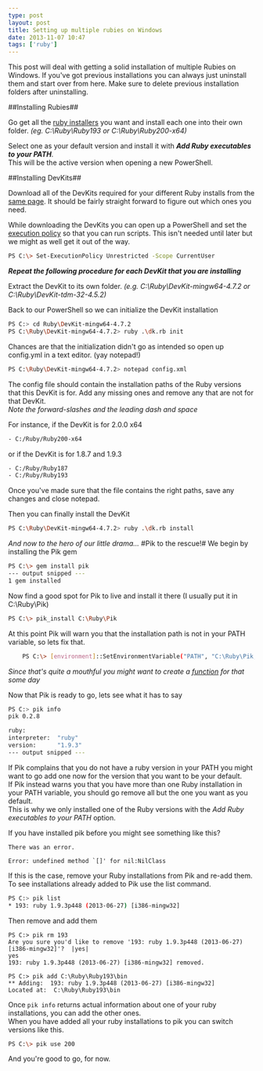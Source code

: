 ```yaml
---
type: post
layout: post
title: Setting up multiple rubies on Windows
date: 2013-11-07 10:47
tags: ['ruby']
---
```


This post will deal with getting a solid installation of multiple Rubies on Windows. If you've got previous installations you can always just uninstall them and start over from here. Make sure to delete previous installation folders after uninstalling.<!-- read more -->

##Installing Rubies##

Go get all the [ruby installers](http://rubyinstaller.org/downloads/) you want and install each one into their own folder. _(eg. C:\Ruby\Ruby193 or C:\Ruby\Ruby200-x64)_

Select one as your default version and install it with _**Add Ruby executables to your PATH**_.  
This will be the active version when opening a new PowerShell.

##Installing DevKits##

Download all of the DevKits required for your different Ruby installs from the [same page](http://rubyinstaller.org/downloads/). It should be fairly straight forward to figure out which ones you need.

While downloading the DevKits you can open up a PowerShell and set the [execution policy](http://technet.microsoft.com/library/hh847748.aspx) so that you can run scripts. This isn't needed until later but we might as well get it out of the way.

``` bash
PS C:\> Set-ExecutionPolicy Unrestricted -Scope CurrentUser
```

_**Repeat the following procedure for each DevKit that you are installing**_

Extract the DevKit to its own folder. _(e.g. C:\Ruby\DevKit-mingw64-4.7.2 or C:\Ruby\DevKit-tdm-32-4.5.2\)_

Back to our PowerShell so we can initialize the DevKit installation

``` bash
PS C:> cd Ruby\DevKit-mingw64-4.7.2
PS C:\Ruby\DevKit-mingw64-4.7.2> ruby .\dk.rb init  
```

Chances are that the initialization didn't go as intended so open up config.yml in a text editor. (yay notepad!)

``` bash
PS C:\Ruby\DevKit-mingw64-4.7.2> notepad config.xml
```

The config file should contain the installation paths of the Ruby versions that this DevKit is for. Add any missing ones and remove any that are not for that DevKit.  
_Note the forward-slashes and the leading dash and space_

For instance, if the DevKit is for 2.0.0 x64

``` bash
- C:/Ruby/Ruby200-x64
```

or if the DevKit is for 1.8.7 and 1.9.3

``` bash
- C:/Ruby/Ruby187
- C:/Ruby/Ruby193
```

Once you've made sure that the file contains the right paths, save any changes and close notepad.

Then you can finally install the DevKit

``` bash
PS C:\Ruby\DevKit-mingw64-4.7.2> ruby .\dk.rb install
```

_And now to the hero of our little drama..._
#Pik to the rescue!#
We begin by installing the Pik gem

``` bash
PS C:\> gem install pik
--- output snipped ---
1 gem installed
```

Now find a good spot for Pik to live and install it there (I usually put it in C:\Ruby\Pik)

``` bash
PS C:\> pik_install C:\Ruby\Pik
```

At this point Pik will warn you that the installation path is not in your PATH variable, so lets fix that.

``` bash
    PS C:\> [environment]::SetEnvironmentVariable("PATH", "C:\Ruby\Pik;" + [environment]::GetEnvironmentVariable("PATH", "Machine"), "Machine")
```

_Since that's quite a mouthful you might want to create a [function](/posts/hardest-way-to-set-a-path/) for that some day_

Now that Pik is ready to go, lets see what it has to say

``` bash
PS C:> pik info
pik 0.2.8

ruby:
interpreter:  "ruby"
version:      "1.9.3"
--- output snipped ---
```

If Pik complains that you do not have a ruby version in your PATH you might want to go add one now for the version that you want to be your default.  
If Pik instead warns you that you have more than one Ruby installation in your PATH variable, you should go remove all but the one you want as you default.  
This is why we only installed one of the Ruby versions with the _Add Ruby executables to your PATH_ option.

If you have installed pik before you might see something like this?

<code>There was an error.  
Error: undefined method `[]' for nil:NilClass</code>

If this is the case, remove your Ruby installations from Pik and re-add them. To see installations already added to Pik use the list command.

``` bash
PS C:> pik list
* 193: ruby 1.9.3p448 (2013-06-27) [i386-mingw32]
```

Then remove and add them

``` no-highlight
PS C:> pik rm 193
Are you sure you'd like to remove '193: ruby 1.9.3p448 (2013-06-27) [i386-mingw32]'?  |yes|
yes
193: ruby 1.9.3p448 (2013-06-27) [i386-mingw32] removed.

PS C:> pik add C:\Ruby\Ruby193\bin
** Adding:  193: ruby 1.9.3p448 (2013-06-27) [i386-mingw32]
Located at:  C:\Ruby\Ruby193\bin
```

Once <code>pik info</code> returns actual information about one of your ruby installations, you can add the other ones.  
When you have added all your ruby installations to pik you can switch versions like this.

``` bash
PS C:\> pik use 200
```

And you're good to go, for now.

